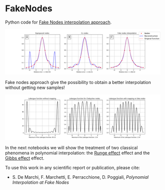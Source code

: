# FakeNodes
Python code for [Fake Nodes interpolation approach](FakeNodes.ipynb).

![fig1](runge_interp.png)

Fake nodes approach give the possibility to obtain a better interpolation without getting new samples!

![fig2](runge_lebesgue.png)

In the next notebooks we will show the treatment of two classical phenomena in polynomial interpolation: the [Runge effect](Runge.ipynb) effect and the [Gibbs effect](Gibbs.ipynb) effect.

To use this work in any scientific report or publication, please cite:

 * S. De Marchi, F. Marchetti, E. Perracchione, D. Poggiali, *Polynomial Interpolation at Fake Nodes*